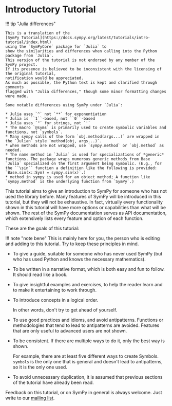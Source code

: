 Introductory Tutorial
=====================

!!! tip "Julia differences"

    This is a translation of the
	[SymPy Tutorial](https://docs.sympy.org/latest/tutorials/intro-tutorial/index.html)
	using the `SymPyCore` package for `Julia` to
	show the similarities and differences when calling into the Python package from `Julia`.
	This version of the tutorial is not endorsed by any member of the SymPy project.
	If its presence is believed to be inconsistent with the licensing of the original tutorial,
	notification would be appreciated.
	As much as possible, the Python text is kept and clarified through comments
	flagged with "Julia differences," though some minor formatting changes were made.

    Some notable differences using SymPy under `Julia`:

    * Julia uses `^` not `**` for exponentiation
    * Julia is ``1``-based, not ``0``-based
	* Julia uses `"` for strings, not `'`
    * The macro `@syms` is primarily used to create symbolic variables and functions, not `symbols`.
    * Many sympy calls of the form `obj.method(args...)` are wrapped in the `Julian` style `method(obj, args...)`.
    * when methods are not wrapped, use `sympy.method` or `obj.method` as needed.
	* The name method in `Julia` is used for specializations of *generic* functions. The package wraps numerous generic methods from Base `Julia` specialized on the first argument being symbolic. (E.g., for the ``\sin`` function a definition like the following is provided: `Base.sin(x::Sym) = sympy.sin(x)`.)
	* method in sympy is used for an object method; A function like `sympy.method` is the underlying function from `SymPy`.)

This tutorial aims to give an introduction to SymPy for someone who has not
used the library before.  Many features of SymPy will be introduced in this
tutorial, but they will not be exhaustive. In fact, virtually every
functionality shown in this tutorial will have more options or capabilities
than what will be shown.  The rest of the SymPy documentation serves as API
documentation, which extensively lists every feature and option of each
function.

These are the goals of this tutorial:

!!! note "note bene"
    This is mainly here for you, the person who is editing and adding to
    this tutorial. Try to keep these principles in mind.

* To give a guide, suitable for someone who has never used SymPy (but who has
  used Python and knows the necessary mathematics).

* To be written in a narrative format, which is both easy and fun to follow.
  It should read like a book.

* To give insightful examples and exercises, to help the reader learn and to
  make it entertaining to work through.

* To introduce concepts in a logical order.

  In other words, don't try to get ahead of yourself.

* To use good practices and idioms, and avoid antipatterns.  Functions or
  methodologies that tend to lead to antipatterns are avoided. Features that
  are only useful to advanced users are not shown.

* To be consistent.  If there are multiple ways to do it, only the best way is
  shown.

  For example, there are at least five different ways to create Symbols.
   ``symbols`` is the only one that is general and doesn't lead to
   antipatterns, so it is the only one used.

* To avoid unnecessary duplication, it is assumed that previous sections of
  the tutorial have already been read.

Feedback on this tutorial, or on SymPy in general is always welcome. Just
write to our [mailing list](https://groups.google.com/forum/?fromgroups#!forum/sympy).
